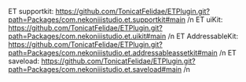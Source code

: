 ET supportkit: https://github.com/TonicatFelidae/ETPlugin.git?path=Packages/com.nekoniiistudio.et.supportkit#main /n
ET uiKit: https://github.com/TonicatFelidae/ETPlugin.git?path=Packages/com.nekoniiistudio.et.uikit#main /n
ET AddressableKit: https://github.com/TonicatFelidae/ETPlugin.git?path=Packages/com.nekoniiistudio.et.addressableassetkit#main /n
ET saveload: https://github.com/TonicatFelidae/ETPlugin.git?path=Packages/com.nekoniiistudio.et.saveload#main /n
